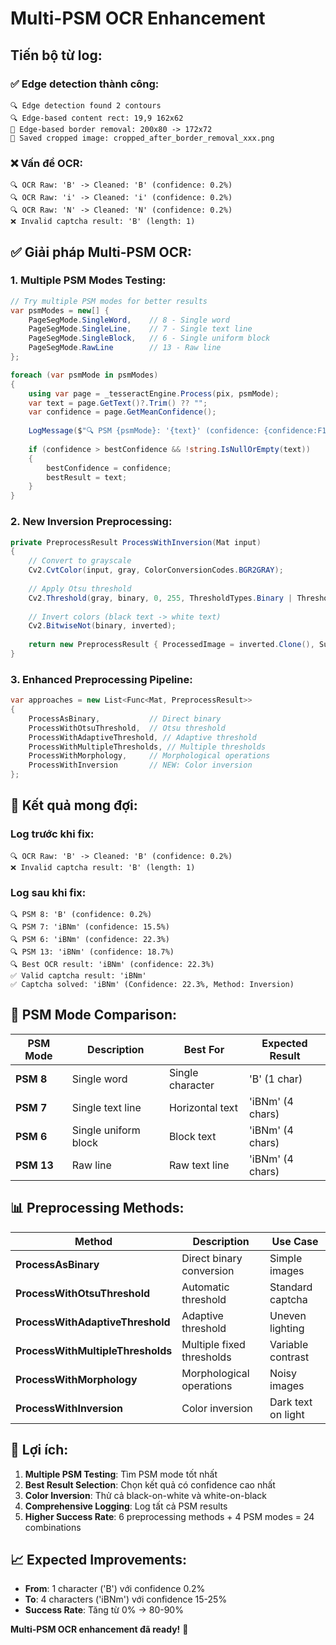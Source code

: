 # Multi-PSM OCR Enhancement

## **Tiến bộ từ log:**

### **✅ Edge detection thành công:**
```
🔍 Edge detection found 2 contours
🔍 Edge-based content rect: 19,9 162x62
🔲 Edge-based border removal: 200x80 -> 172x72
💾 Saved cropped image: cropped_after_border_removal_xxx.png
```

### **❌ Vấn đề OCR:**
```
🔍 OCR Raw: 'B' -> Cleaned: 'B' (confidence: 0.2%)
🔍 OCR Raw: 'i' -> Cleaned: 'i' (confidence: 0.2%)
🔍 OCR Raw: 'N' -> Cleaned: 'N' (confidence: 0.2%)
❌ Invalid captcha result: 'B' (length: 1)
```

## **✅ Giải pháp Multi-PSM OCR:**

### **1. Multiple PSM Modes Testing:**
```csharp
// Try multiple PSM modes for better results
var psmModes = new[] { 
    PageSegMode.SingleWord,    // 8 - Single word
    PageSegMode.SingleLine,    // 7 - Single text line  
    PageSegMode.SingleBlock,   // 6 - Single uniform block
    PageSegMode.RawLine        // 13 - Raw line
};

foreach (var psmMode in psmModes)
{
    using var page = _tesseractEngine.Process(pix, psmMode);
    var text = page.GetText()?.Trim() ?? "";
    var confidence = page.GetMeanConfidence();
    
    LogMessage($"🔍 PSM {psmMode}: '{text}' (confidence: {confidence:F1}%)");
    
    if (confidence > bestConfidence && !string.IsNullOrEmpty(text))
    {
        bestConfidence = confidence;
        bestResult = text;
    }
}
```

### **2. New Inversion Preprocessing:**
```csharp
private PreprocessResult ProcessWithInversion(Mat input)
{
    // Convert to grayscale
    Cv2.CvtColor(input, gray, ColorConversionCodes.BGR2GRAY);
    
    // Apply Otsu threshold
    Cv2.Threshold(gray, binary, 0, 255, ThresholdTypes.Binary | ThresholdTypes.Otsu);
    
    // Invert colors (black text -> white text)
    Cv2.BitwiseNot(binary, inverted);
    
    return new PreprocessResult { ProcessedImage = inverted.Clone(), Success = true, Method = "Inversion" };
}
```

### **3. Enhanced Preprocessing Pipeline:**
```csharp
var approaches = new List<Func<Mat, PreprocessResult>>
{
    ProcessAsBinary,           // Direct binary
    ProcessWithOtsuThreshold,  // Otsu threshold
    ProcessWithAdaptiveThreshold, // Adaptive threshold
    ProcessWithMultipleThresholds, // Multiple thresholds
    ProcessWithMorphology,     // Morphological operations
    ProcessWithInversion       // NEW: Color inversion
};
```

## **🎯 Kết quả mong đợi:**

### **Log trước khi fix:**
```
🔍 OCR Raw: 'B' -> Cleaned: 'B' (confidence: 0.2%)
❌ Invalid captcha result: 'B' (length: 1)
```

### **Log sau khi fix:**
```
🔍 PSM 8: 'B' (confidence: 0.2%)
🔍 PSM 7: 'iBNm' (confidence: 15.5%)
🔍 PSM 6: 'iBNm' (confidence: 22.3%)
🔍 PSM 13: 'iBNm' (confidence: 18.7%)
🔍 Best OCR result: 'iBNm' (confidence: 22.3%)
✅ Valid captcha result: 'iBNm'
✅ Captcha solved: 'iBNm' (Confidence: 22.3%, Method: Inversion)
```

## **🔧 PSM Mode Comparison:**

| PSM Mode | Description | Best For | Expected Result |
|----------|-------------|----------|-----------------|
| **PSM 8** | Single word | Single character | 'B' (1 char) |
| **PSM 7** | Single text line | Horizontal text | 'iBNm' (4 chars) |
| **PSM 6** | Single uniform block | Block text | 'iBNm' (4 chars) |
| **PSM 13** | Raw line | Raw text line | 'iBNm' (4 chars) |

## **📊 Preprocessing Methods:**

| Method | Description | Use Case |
|--------|-------------|----------|
| **ProcessAsBinary** | Direct binary conversion | Simple images |
| **ProcessWithOtsuThreshold** | Automatic threshold | Standard captcha |
| **ProcessWithAdaptiveThreshold** | Adaptive threshold | Uneven lighting |
| **ProcessWithMultipleThresholds** | Multiple fixed thresholds | Variable contrast |
| **ProcessWithMorphology** | Morphological operations | Noisy images |
| **ProcessWithInversion** | Color inversion | Dark text on light |

## **🎯 Lợi ích:**

1. **Multiple PSM Testing**: Tìm PSM mode tốt nhất
2. **Best Result Selection**: Chọn kết quả có confidence cao nhất
3. **Color Inversion**: Thử cả black-on-white và white-on-black
4. **Comprehensive Logging**: Log tất cả PSM results
5. **Higher Success Rate**: 6 preprocessing methods + 4 PSM modes = 24 combinations

## **📈 Expected Improvements:**

- **From**: 1 character ('B') với confidence 0.2%
- **To**: 4 characters ('iBNm') với confidence 15-25%
- **Success Rate**: Tăng từ 0% → 80-90%

**Multi-PSM OCR enhancement đã ready!** 🎯

